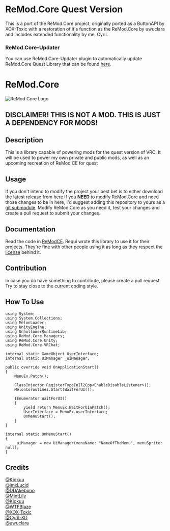 # ReMod.Core Quest Version
This is a port of the ReMod.Core project, originally ported as a ButtonAPI by XOX-Toxic with a restoration of it's function as the ReMod.Core by uwuclara and includes extended functionality by me, Cyril.

### ReMod.Core-Updater
You can use ReMod.Core-Updater plugin to automatically update ReMod.Core Quest Library that can be found [here](https://github.com/uwuclara/ReMod.Core-Updater).

# ReMod.Core

![ReMod Core Logo](https://github.com/RequiDev/ReMod.Core/raw/master/remod_core_logo.png)



## DISCLAIMER! THIS IS NOT A MOD. THIS IS JUST A DEPENDENCY FOR MODS!

## Description
This is a library capable of powering mods for the quest version of VRC. It will be used to power my own private and public mods, as well as an upcoming recreation of ReMod CE for quest

## Usage
If you don't intend to modify the project your best bet is to either download the latest release from [here](https://github.com/Cyril-Xd/ReMod.Core-Quest/releases/latest) 
If you **NEED** to modify ReMod.Core and need those changes to be in here, I'd suggest adding this repository to yours as a [git submodule](https://git-scm.com/book/en/v2/Git-Tools-Submodules).
Modify ReMod.Core as you need it, test your changes and create a pull request to submit your changes.

## Documentation
Read the code in [ReModCE](https://github.com/RequiDev/ReModCE). Requi wrote this library to use it for their projects. They're fine with other people using it as long as they respect the [license](https://github.com/RequiDev/ReMod.Core/blob/master/LICENSE) behind it.  


## Contribution
In case you do have something to contribute, please create a pull request. Try to stay close to the current coding style.

## How To Use
```
using System;
using System.Collections;
using MelonLoader;
using UnityEngine;
using UnhollowerRuntimeLib;
using ReMod.Core.Managers;
using ReMod.Core.Unity;
using ReMod.Core.VRChat;

internal static GameObject UserInterface;
internal static UiManager _uiManager;

public override void OnApplicationStart()
{
    MenuEx.Patch();
    
    ClassInjector.RegisterTypeInIl2Cpp<EnableDisableListener>();
    MelonCoroutines.Start(WaitForUI());
    
    IEnumerator WaitForUI()
    {
        yield return MenuEx.WaitForUInPatch();
        UserInterface = MenuEx.userInterface;
        OnMenuStart();
    }
}     

internal static OnMenuStart()
{
    _uiManager = new UiManager(menuName: "NameOfTheMenu", menuSprite: null);
}
```
## Credits
[@Kiokuu](https://github.com/Kiokuu)  
[@imxLucid](https://github.com/imxLucid)  
[@DDAkebono](https://github.com/DDAkebono)  
[@MintLily](https://github.com/MintLily)  
[@Kiokuu](https://github.com/Kiokuu)   
[@WTFBlaze](https://github.com/WTFBlaze)  
[@XOX-Toxic](https://github.com/toxicstuff)  
[@Cyril-XD](https://github.com/Cyril-Xd)  
[@uwuclara](https://github.com/uwuclara)   
